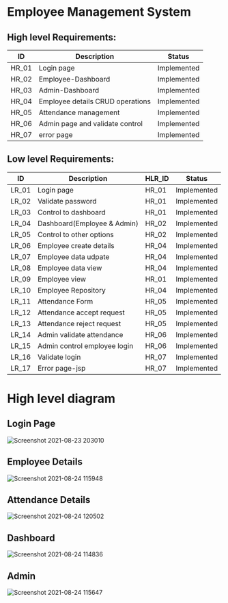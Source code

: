 # Employee Management System

## High level Requirements:


|      ID          |Description                          |Status                         |
|----------------|-------------------------------|-----------------------------|
|HR_01|Login page|Implemented|
|HR_02|Employee-Dashboard|Implemented|
|HR_03|Admin-Dashboard|Implemented|
|HR_04|Employee details CRUD operations|Implemented|
|HR_05|Attendance management|Implemented|
|HR_06|Admin page and validate control|Implemented|
|HR_07|error page |Implemented|

##  Low level Requirements:
|      ID          |Description                          |  HLR_ID  |Status               |
|----------------|-------------------------------|----------|-----------------------------|
|LR_01|Login page |HR_01|Implemented
|LR_02|Validate password|HR_01|Implemented
|LR_03|Control to dashboard|HR_01|Implemented
|LR_04| Dashboard(Employee & Admin)|HR_02|Implemented
|LR_05|Control to other options|HR_02|Implemented
|LR_06|Employee create details|HR_04|Implemented
|LR_07|Employee data udpate|HR_04|Implemented
|LR_08|Employee data view|HR_04|Implemented
|LR_09|Employee view|HR_01|Implemented
|LR_10|Employee Repository|HR_04|Implemented
|LR_11|Attendance Form|HR_05|Implemented
|LR_12|Attendance accept request|HR_05|Implemented
|LR_13|Attendance reject request|HR_05|Implemented
|LR_14|Admin validate attendance|HR_06|Implemented
|LR_15|Admin control employee login|HR_06|Implemented|
|LR_16|Validate login|HR_07|Implemented|
|LR_17|Error page-jsp|HR_07|Implemented|


# High level diagram
## Login Page
![Screenshot 2021-08-23 203010](https://user-images.githubusercontent.com/84500811/130470172-507b5519-e1df-47d2-af57-014536ce8c14.jpg)

## Employee Details
![Screenshot 2021-08-24 115948](https://user-images.githubusercontent.com/84500811/130567417-5e2e9418-4d1f-4571-a08f-fab04112f108.jpg)

## Attendance Details
![Screenshot 2021-08-24 120502](https://user-images.githubusercontent.com/84500811/130568060-731e12df-f6f9-453e-833c-e423235571d7.jpg)

## Dashboard
![Screenshot 2021-08-24 114836](https://user-images.githubusercontent.com/84500811/130566244-dfc49508-abcc-426a-b59c-eeb6bc8b00ba.jpg)

## Admin 
![Screenshot 2021-08-24 115647](https://user-images.githubusercontent.com/84500811/130567111-5d70c3b7-e2a4-4d87-9ac1-edf981a0877d.jpg)

